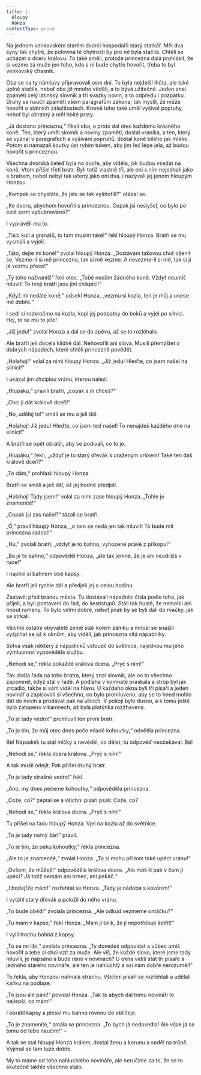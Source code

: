 ```yaml
---
title: |-
  Hloupý
  Honza
contentType: prose
---
```


  

Na jednom venkovském starém dvorci hospodařil starý statkář. Měl dva syny tak chytré, že polovina té chytrosti by pro ně byla stačila. Chtěli se ucházet o dceru královu. To také směli, protože princezna dala prohlásit, že si vezme za muže jen toho, kdo s ní bude chytře hovořit, třeba to byl venkovský chasník.

Oba se na ty námluvy připravovali osm dní. To byla nejdelší lhůta, ale také úplně stačila, neboť oba již mnoho věděli, a to bývá užitečné. Jeden znal zpaměti celý latinský slovník a tři svazky novin, a to odpředu i pozpátku. Druhý se naučil zpaměti všem paragrafům zákona; tak myslil, že může hovořit o státních záležitostech. Kromě toho také uměl vyšívat popruhy, neboť byl obratný a měl hbité prsty.

„Já dostanu princeznu,“ říkali oba, a proto dal otec každému krásného koně. Ten, který uměl slovník a noviny zpaměti, dostal vraníka, a ten, který se vyznal v paragrafech a vyšívání popruhů, dostal koně bílého jak mléko. Potom si namazali koutky úst rybím tukem, aby jim řeč lépe jela, až budou hovořit s princeznou.

Všechna dvorská čeleď byla na dvoře, aby viděla, jak budou vsedat na koně. Vtom přišel třetí bratr. Byli totiž vlastně tři, ale oni s ním nejednali jako s bratrem, neboť nebyl tak učený jako oni dva, i nazývali jej jenom hloupým Honzou.

„Kampak se chystáte, že jste se tak vyšňořili?“ otázal se.

„Ke dvoru, abychom hovořili s princeznou. Copak jsi neslyšel, co bylo po celé zemi vybubnováno?“

I vyprávěli mu to.

„Tisíc kulí a granátů, to tam musím také!“ řekl hloupý Honza. Bratři se mu vysmáli a vyjeli.

„Táto, dejte mi koně!“ zvolal hloupý Honza. „Dostávám takovou chuť oženit se. Vezme-li si mě princezna, tak si mě vezme. A nevezme-li si mě, tak si ji já vezmu přece!“

„Ty toho nažvaníš!“ řekl otec. „Tobě nedám žádného koně. Vždyť neumíš mluvit! To tvoji bratři jsou jiní chlapíci!“

„Když mi nedáte koně,“ odsekl Honza, „vezmu si kozla, ten je můj a unese mě dobře.“

I sedl si rozkročmo na kozla, kopl jej podpatky do boků a vyjel po silnici. Hoj, to se mu to jelo!

„Již jedu!“ zvolal Honza a dal se do zpěvu, až se to rozléhalo.

Ale bratři jeli docela klidně dál. Nehovořili ani slova. Musili přemýšlet o dobrých nápadech, které chtěli princezně povědět.

„Holahoj!“ volal za nimi hloupý Honza. „Již jedu! Hleďte, co jsem našel na silnici!“

I ukázal jim chcíplou vránu, kterou nalezl.

„Hlupáku,“ pravili bratři, „copak s ní chceš?“

„Chci ji dát králově dceři!“

„No, udělej to!“ smáli se mu a jeli dál.

„Holahoj! Již jedu! Hleďte, co jsem teď našel! To nenajdeš každého dne na silnici!“

A bratři se opět obrátili, aby se podívali, co to je.

„Hlupáku,“ řekli, „vždyť je to starý dřevák s uraženým vrškem! Také ten dáš králově dceři?“

„To dám,“ prohlásil hloupý Honza.

Bratři se smáli a jeli dál, až jej hodně předjeli.

„Holahoj! Tady jsem!“ volal za nimi zase hloupý Honza. „Tohle je znamenité!“

„Copak jsi zas našel?“ tázali se bratři.

„Ó,“ pravil hloupý Honza, „o tom se nedá jen tak mluvit! To bude mít princezna radost!“

„Hu,“ zvolali bratři, „vždyť je to bahno, vyhozené právě z příkopu!“

„Ba je to bahno,“ odpověděl Honza, „ale tak jemné, že je ani neudržíš v ruce!“

I naplnil si bahnem obě kapsy.

Ale bratři jeli rychle dál a předjeli jej o celou hodinu.

Zastavili před branou města. Tu dostávali nápadníci čísla podle toho, jak přijeli, a byli postaveni do řad, do šestistupů. Stáli tak hustě, že nemohli ani hnout rameny. To bylo velmi dobré, neboť jinak by se byli dali do rvačky, jak se strkali.

Všichni ostatní obyvatelé země stáli kolem zámku a mnozí se snažili vyšplhat se až k oknům, aby viděli, jak princezna vítá nápadníky.

Sotva však některý z nápadníků vstoupil do světnice, najednou mu jeho výmluvnost vypověděla službu.

„Nehodí se,“ řekla pokaždé králova dcera. „Pryč s ním!“

Tak došla řada na toho bratra, který znal slovník, ale on to všechno zapomněl, když stál v řadě. A podlaha v komnatě praskala a strop byl jak zrcadlo, takže si sám viděl na hlavu. U každého okna byli tři písaři a jeden novinář a zapisovali si všechno, co bylo promluveno, aby se to hned mohlo dát do novin a prodávat pak na ulicích. V pokoji bylo dusno, a k tomu ještě bylo zatopeno v kamnech, až byla plotýnka rozžhavena.

„To je tady vedro!“ promluvil ten první bratr.

„To je tím, že můj otec dnes peče mladé kohoutky,“ odvětila princezna.

Bé! Nápadník tu stál mlčky a nevěděl, co dělat; tu odpověď neočekával. Bé!

„Nehodí se,“ řekla dcera králova. „Pryč s ním!“

A tak musil odejít. Pak přišel druhý bratr.

„To je tady strašné vedro!“ řekl.

„Ano, my dnes pečeme kohoutky,“ odpověděla princezna.

„Cože, co?“ zeptal se a všichni písaři psali: Cože, co?

„Nehodí se,“ řekla králova dcera. „Pryč s ním!“

Tu přišel na řadu hloupý Honza. Vjel na kozlu až do světnice.

„To je tady notný žár!“ pravil.

„To je tím, že peku kohoutky,“ řekla princezna.

„Ale to je znamenité,“ zvolal Honza. „To si mohu při tom také upéct vránu!“

„Ovšem, že můžeš!“ odpověděla králova dcera. „Ale máš-li pak v čem ji upéci? Já totiž nemám ani hrnec, ani pekáč.“

„I bodejťže mám!“ rozřehtal se Honza. „Tady je nádoba s kováním!“

I vytáhl starý dřevák a položil do něho vránu.

„To bude oběd!“ zvolala princezna. „Ale odkud vezmeme omáčku?“

„Tu mám v kapse,“ řekl Honza. „Mám jí tolik, že jí nepotřebuji šetřit!“

I vylil trochu bahna z kapsy.

„To se mi líbí,“ zvolala princezna. „Ty dovedeš odpovídat a vůbec umíš hovořit a tebe si chci vzít za muže. Ale víš, že každé slovo, které jsme tady mluvili, je napsáno a bude ráno v novinách? U okna vidíš stát tři písaře a jednoho starého novináře, ale ten je nahluchlý a asi nám dobře nerozuměl!“

To řekla, aby Honzovi nahnala strachu. Všichni písaři se rozřehtali a udělali kaňku na podlaze.

„To jsou ale páni!“ povídal Honza. „Tak to abych dal tomu novináři to nejlepší, co mám!“

I obrátil kapsy a pleskl mu bahno rovnou do obličeje.

„To je znamenité,“ smála se princezna. „To bych já nedovedla! Ale však já se tomu od tebe naučím!“ –

A tak se stal hloupý Honza králem, dostal ženu a korunu a seděl na trůně. Vyjímal se tam tuze dobře.

My to máme od toho nahluchlého novináře, ale neručíme za to, že se to skutečně takhle všechno stalo.
